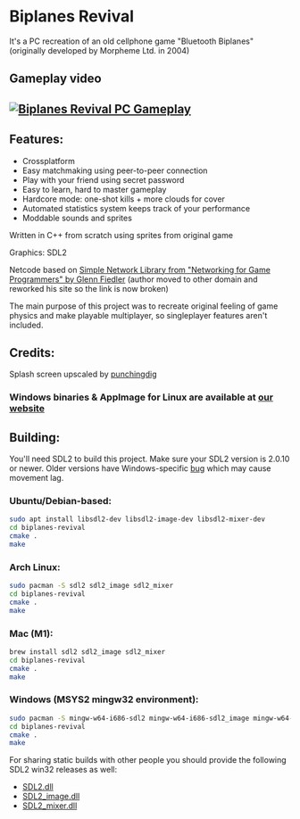 # Biplanes Revival

It's a PC recreation of an old cellphone game "Bluetooth Biplanes"
(originally developed by Morpheme Ltd. in 2004)

## Gameplay video
## [![Biplanes Revival PC Gameplay](https://img.youtube.com/vi/mIgMNh6gGXs/sddefault.jpg)](https://youtu.be/mIgMNh6gGXs "Biplanes Revival PC Gameplay")

## Features:

  - Crossplatform
  - Easy matchmaking using peer-to-peer connection
  - Play with your friend using secret password
  - Easy to learn, hard to master gameplay
  - Hardcore mode: one-shot kills + more clouds for cover
  - Automated statistics system keeps track of your performance
  - Moddable sounds and sprites

Written in C++ from scratch using sprites from original game

Graphics: SDL2

Netcode based on [Simple Network Library
from "Networking for Game Programmers" by Glenn Fiedler](http://www.gaffer.org/networking-for-game-programmers)
(author moved to other domain and reworked his site so the link is now broken)

The main purpose of this project was
to recreate original feeling of game physics
and make playable multiplayer, so singleplayer features aren't included.


## Credits:

Splash screen upscaled by [punchingdig](https://www.youtube.com/user/punchingdig)


### Windows binaries & AppImage for Linux are available at [our website](https://regular-dev.org/biplanes-revival)


## Building:

You'll need SDL2 to build this project. Make sure your SDL2 version is 2.0.10 or newer.
Older versions have Windows-specific [bug](https://discourse.libsdl.org/t/sdl2-lag-with-sdl-getticks/25538) which may cause movement lag.

### Ubuntu/Debian-based:

```bash
sudo apt install libsdl2-dev libsdl2-image-dev libsdl2-mixer-dev
cd biplanes-revival
cmake .
make
```

### Arch Linux:

```bash
sudo pacman -S sdl2 sdl2_image sdl2_mixer
cd biplanes-revival
cmake .
make
```

### Mac (M1):

```bash
brew install sdl2 sdl2_image sdl2_mixer
cd biplanes-revival
cmake .
make
```

### Windows (MSYS2 mingw32 environment):

```bash
sudo pacman -S mingw-w64-i686-sdl2 mingw-w64-i686-sdl2_image mingw-w64-i686-sdl2_mixer
cd biplanes-revival
cmake .
make
```

For sharing static builds with other people 
you should provide the following SDL2 win32 releases as well:

- [SDL2.dll](https://github.com/libsdl-org/SDL/releases)
- [SDL2_image.dll](https://github.com/libsdl-org/SDL_image/releases)
- [SDL2_mixer.dll](https://github.com/libsdl-org/SDL_mixer/releases)
